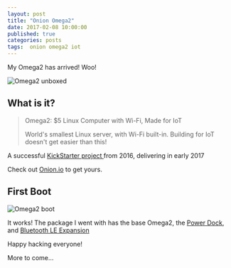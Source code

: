 ```yaml
---
layout: post
title: "Onion Omega2"
date: 2017-02-08 10:00:00
published: true
categories: posts
tags:  onion omega2 iot
---
```


My Omega2 has arrived! Woo!

![Omega2 unboxed]({{site.baseurl}}/assets/onion_unboxed.png)

## What is it?

> Omega2: $5 Linux Computer with Wi-Fi, Made for IoT  
>
> World's smallest Linux server, with Wi-Fi built-in. Building for IoT doesn't get easier than this!  

A successful [KickStarter project ](https://www.kickstarter.com/projects/onion/omega2-5-iot-computer-with-wi-fi-powered-by-linux)from 2016, delivering in early 2017

Check out [Onion.io](https://onion.io/) to get yours. 

## First Boot

![Omega2 boot]({{site.baseurl}}/assets/onion_running.png)

It works! The package I went with has the base Omega2, the [Power Dock](https://onion.io/store/power-dock/), and [Bluetooth LE Expansion](https://onion.io/store/bluetooth-expansion/)

Happy hacking everyone!

More to come...

